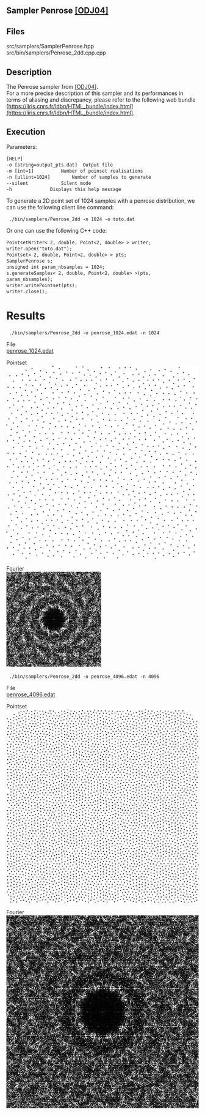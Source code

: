 Sampler Penrose [[ODJ04]](https://cseweb.ucsd.edu/~ravir/6160/papers/importancesampling.pdf)
----------------------------------------------------------------------------------------------

## Files

src/samplers/SamplerPenrose.hpp  
src/bin/samplers/Penrose_2dd.cpp.cpp

## Description


The Penrose sampler from [[ODJ04]](https://cseweb.ucsd.edu/~ravir/6160/papers/importancesampling.pdf).  
For a more precise description of this sampler and its performances in terms of aliasing and discrepancy, please refer to the following web bundle [https://liris.cnrs.fr/ldbn/HTML_bundle/index.html](https://liris.cnrs.fr/ldbn/HTML_bundle/index.html).

## Execution


Parameters:  

	[HELP]
	-o [string=output_pts.dat]	Output file
	-m [int=1]			Number of poinset realisations
	-n [ullint=1024]		Number of samples to generate
	--silent 			Silent mode
	-h 				Displays this help message
			

To generate a 2D point set of 1024 samples with a penrose distribution, we can use the following client line command:

     ./bin/samplers/Penrose_2dd -n 1024 -o toto.dat 

Or one can use the following C++ code:

    
    PointsetWriter< 2, double, Point<2, double> > writer;
    writer.open("toto.dat");
    Pointset< 2, double, Point<2, double> > pts;
    SamplerPenrose s;
    unsigned int param_nbsamples = 1024;
    s.generateSamples< 2, double, Point<2, double> >(pts, param_nbsamples);
    writer.writePointset(pts);
    writer.close();
    			

Results
=======

     ./bin/samplers/Penrose_2dd -o penrose_1024.edat -n 1024 

File  
[penrose_1024.edat](data/penrose/penrose_1024.edat)

Pointset  
[![](data/penrose/penrose_1024.png)](data/penrose/penrose_1024.png)

Fourier  
[![](data/penrose/penrose_1024_fourier.png)](data/penrose/penrose_1024_fourier.png)

     ./bin/samplers/Penrose_2dd -o penrose_4096.edat -n 4096 

File  
[penrose_4096.edat](data/penrose/penrose_4096.edat)

Pointset  
[![](data/penrose/penrose_4096.png)](data/penrose/penrose_4096.png)

Fourier  
[![](data/penrose/penrose_4096_fourier.png)](data/penrose/penrose_4096_fourier.png)
